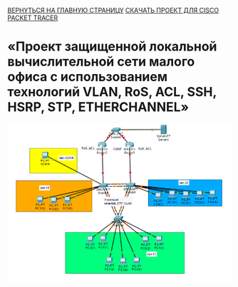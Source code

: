 [ВЕРНУТЬСЯ НА ГЛАВНУЮ СТРАНИЦУ](https://github.com/Art1shock/otus-networks)
[СКАЧАТЬ ПРОЕКТ ДЛЯ CISCO PACKET TRACER](https://github.com/Art1shock/otus-networks/raw/main/final/%D0%9F%D1%80%D0%BE%D0%B5%D0%BA%D1%82.pkt)

# «Проект защищенной локальной вычислительной сети малого офиса с использованием технологий VLAN, RoS, ACL, SSH, HSRP, STP, ETHERCHANNEL»

![](https://github.com/Art1shock/images/blob/main/Project/%D0%A1%D1%85%D0%B5%D0%BC%D0%B0%20%D0%BF%D1%80%D0%BE%D0%B5%D0%BA%D1%82.png)
